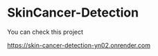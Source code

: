 # SkinCancer-Detection
You can check this project 

https://skin-cancer-detection-yn02.onrender.com
